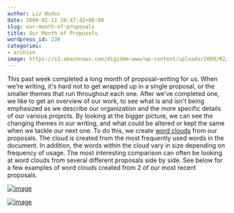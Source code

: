 ```yaml
---
author: Liz Hodes
date: 2009-02-11 20:47:42+00:00
slug: our-month-of-proposals
title: Our Month of Proposals
wordpress_id: 230
categories:
- archive
image: https://s3.amazonaws.com/digidem-www/wp-content/uploads/2009/02/wordle-12-300x231.jpg
---
```


This past week completed a long month of proposal-writing for us. When we're writing, it's hard not to get wrapped up in a single proposal, or the smaller themes that run throughout each one. After we've completed one, we like to get an overview of our work, to see what is and isn't being emphasized as we describe our organization and the more specific details of our various projects. By looking at the bigger picture, we can see the changing themes in our writing, and what could be altered or kept the same when we tackle our next one. To do this, we create [word clouds](http://www.wordle.net/) from our proposals. The cloud is created from the most frequently used words in the document. In addition, the words within the cloud vary in size depending on frequency of usage. The most interesting comparison can often be looking at word clouds from several different proposals side by side. See below for a few examples of word clouds created from 2 of our most recent proposals.


[![image](https://s3.amazonaws.com/digidem-www/wp-content/uploads/2009/02/wordle-12-300x231.jpg)](https://s3.amazonaws.com/digidem-www/wp-content/uploads/2009/02/wordle-12.jpg)




[![image](https://s3.amazonaws.com/digidem-www/wp-content/uploads/2009/02/wordle-3-300x231.jpg)](https://s3.amazonaws.com/digidem-www/wp-content/uploads/2009/02/wordle-3.jpg)





[
](https://s3.amazonaws.com/digidem-www/wp-content/uploads/2009/02/ned-wordle.jpg)
